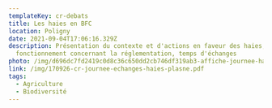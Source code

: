 ```yaml
---
templateKey: cr-debats
title: Les haies en BFC
location: Poligny
date: 2021-09-04T17:06:16.329Z
description: Présentation du contexte et d'actions en faveur des haies,
  fonctionnement concernant la réglementation, temps d'échanges
photo: /img/d696dc7fd2419c0d8c36c650dd2cb746df319ab3-affiche-journee-haies.jpeg
link: /img/170926-cr-journee-echanges-haies-plasne.pdf
tags:
  - Agriculture
  - Biodiversité
---
```

